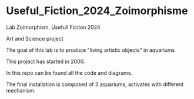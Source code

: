 # Useful_Fiction_2024_Zoimorphisme

Lab Zoimorphism, Usefull Fiction 2024

Art and Science project

The goal of this lab is to produce "living artistic objects" in aquariums 

This project has started in 2000. 

In this repo can be found all the code and diagrams. 

The final installation is composed of 3 aquariums, activates with different mechanism. 
